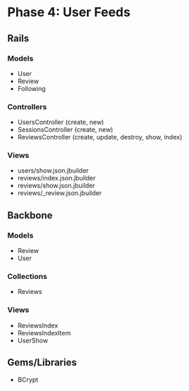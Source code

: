 # Phase 4: User Feeds

## Rails
### Models
* User
* Review
* Following

### Controllers
* UsersController (create, new)
* SessionsController (create, new)
* ReviewsController (create, update, destroy, show, index)

### Views
* users/show.json.jbuilder
* reviews/index.json.jbuilder
* reviews/show.json.jbuilder
* reviews/_review.json.jbuilder

## Backbone
### Models
* Review
* User

### Collections
* Reviews

### Views
* ReviewsIndex
* ReviewsIndexItem
* UserShow

## Gems/Libraries
* BCrypt